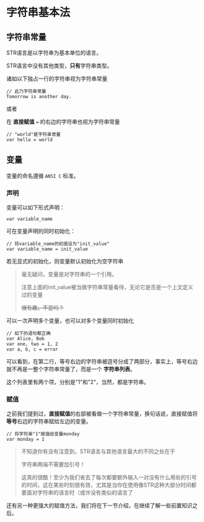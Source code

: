 
# 字符串基本法

## 字符串常量

STR语言是以字符串为基本单位的语言。

STR语言中没有其他类型，**只有**字符串类型。

诸如以下独占一行的字符串视为字符串常量
```
// 此乃字符串常量
Tomorrow is another day.
```
或者

在 **直接赋值** `=` 的右边的字符串也视为字符串常量
```
// "world"是字符串常量
var hello = world
```

## 变量

变量的命名遵循 `ANSI C` 标准。

### 声明

变量可以如下形式声明：

    var variable_name

可在变量声明的同时初始化：

    // 将variable_name的初值设为"init_value"
    var variable_name = init_value

若无显式的初始化，则变量默认初始化为空字符串

> 毫无疑问，变量是对字符串的一个引用。
>  
> 注意上面的init_value被当做字符串常量看待，无论它是否是一个上文定义过的变量
>
> ~~很有趣，不是吗？~~

可以一次声明多个变量，也可以对多个变量同时初始化

    // 如下的语句都正确
    var Alice, Bob
    var one, two = 1, 2
    var a, b, c = error

可以看到，在第二行，等号右边的字符串被逗号分成了两部分，事实上，等号右边就不再是一整个字符串常量了，而是一个 **字符串列表**。

这个列表里有两个项，分别是"1"和"2"，当然，都是字符串。

### 赋值

之前我们提到过，**直接赋值**的右部被看做一个字符串常量，换句话说，直接赋值将**等号**右边的字符串赋给左边的变量。

    // 将字符串"1"赋值给变量monday
    var monday = 1

> 不知道你有没有注意到，STR语言与其他语言最大的不同之处在于
> 
> 字符串两端不需要加引号！
>  
> 这真的很酷！至少为我们省去了每次都要额外输入一对没有什么用处的引号的时间，这在某些时刻很有效，尤其是当你在使用像STR这种大部分时间都要面对字符串的语言时（或许没有类似的语言了

还有另一种更强大的赋值方法，我们将在下一节介绍，在继续了解一些前置知识之后。

